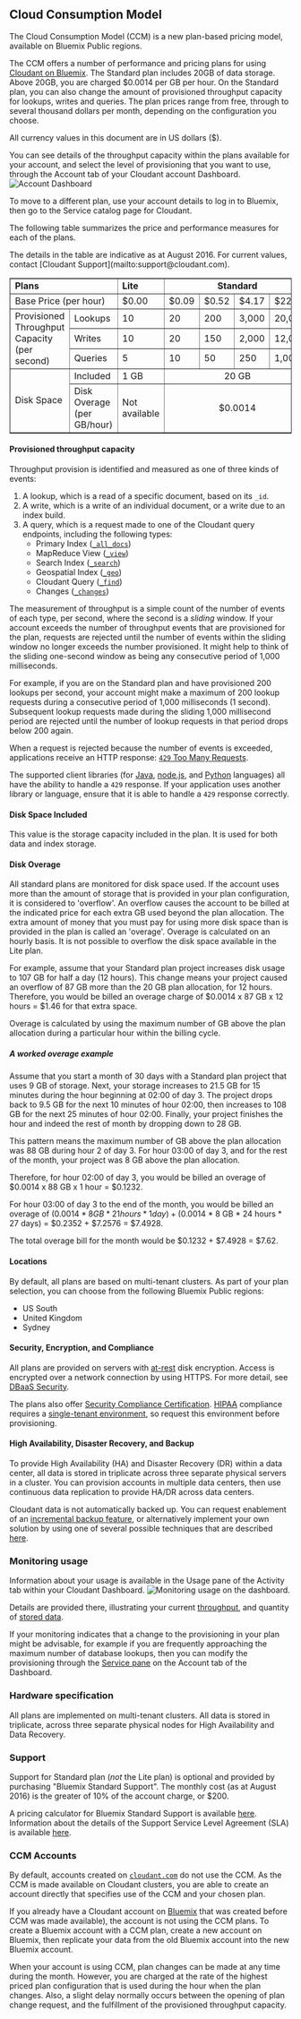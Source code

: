 ## Cloud Consumption Model

<aside role="complementary" aria-label="availability">The Cloud Consumption Model (CCM) is a new plan-based pricing model,
available on Bluemix Public regions.</aside>

The CCM offers a number of performance and pricing plans
for using [Cloudant on Bluemix](https://www.ng.bluemix.net/docs/#services/Cloudant/index.html#Cloudant).
The Standard plan includes 20GB of data storage.
Above 20GB,
you are charged $0.0014 per GB per hour.
On the Standard plan,
you can also change the amount of provisioned throughput capacity for lookups, writes and queries.
The plan prices range from free,
through to several thousand dollars per month,
depending on the configuration you choose.

<aside class="warning" role="complementary" aria-label="pricing">All currency values in this document are in US dollars ($).</aside>

<div id="servicetier"></div>

You can see details of the throughput capacity within the plans available for your account,
and select the level of provisioning that you want to use,
through the Account tab of your Cloudant account Dashboard.
![Account Dashboard](images/AccountsCCM01.png)

To move to a different plan,
use your account details to log in to Bluemix,
then go to the Service catalog page for Cloudant.

The following table summarizes the price and performance measures for each of the plans.

<aside class="warning" role="complementary" aria-label="indicativetierpricing">The details in the table are indicative as at August 2016.
For current values,
contact [Cloudant Support](mailto:support@cloudant.com).</aside>

<table border="1" summary="A table summarizing the available pricing and performance details for each of the available plans of service.">
<tr valign="top">
<td colspan="2" id="planCharacteristic"><b>Plans</b></td>
<td id="litePlan"><b>Lite</b></td>
<td colspan="4" id="standardPlan" align="center"><b>Standard</b></td>
</tr>
<tr>
<td colspan="2" headers="planCharacteristic" id="basePrice">Base Price (per hour)</td>
<td headers="litePlan basePrice">$0.00</td>
<td headers="standardPlan basePrice">$0.09</td>
<td headers="standardPlan basePrice">$0.52</td>
<td headers="standardPlan basePrice">$4.17</td>
<td headers="standardPlan basePrice">$22.22</td>
</tr>
<tr>
<td rowspan="3" valign="center" headers="planCharacteristic" id="throughputLabel">Provisioned Throughput<br/>Capacity<br/>(per second)</td>
<td headers="planCharacteristic throughputLabel" id="lookups">Lookups</td>
<td headers="litePlan throughputLabel lookups">10</td>
<td headers="standardPlan throughputLabel lookups">20</td>
<td headers="standardPlan throughputLabel lookups">200</td>
<td headers="standardPlan throughputLabel lookups">3,000</td>
<td headers="standardPlan throughputLabel lookups">20,000</td>
</tr>
<tr>
<td headers="planCharacteristic throughputLabel" id="writes">Writes</td>
<td headers="litePlan throughputLabel writes">10</td>
<td headers="standardPlan throughputLabel writes">20</td>
<td headers="standardPlan throughputLabel writes">150</td>
<td headers="standardPlan throughputLabel writes">2,000</td>
<td headers="standardPlan throughputLabel writes">12,000</td>
</tr>
<tr>
<td headers="planCharacteristic throughputLabel" id="queries">Queries</td>
<td headers="litePlan throughputLabel queries">5</td>
<td headers="standardPlan throughputLabel queries">10</td>
<td headers="standardPlan throughputLabel queries">50</td>
<td headers="standardPlan throughputLabel queries">250</td>
<td headers="standardPlan throughputLabel queries">1,000</td>
</tr>
<tr>
<td rowspan="2" headers="planCharacteristic" id="diskSpace">Disk Space</td>
<td headers="planCharacteristic" id="diskSpaceIncluded">Included</td>
<td headers="litePlan diskSpaceIncluded">1 GB</td>
<td colspan="4" headers="standardPlan diskSpace" align="center">20 GB</td>
</tr>
<tr>
<td headers="planCharacteristic" id="diskOverage">Disk Overage<br/>(per GB/hour)</td>
<td headers="litePlan diskOverage">Not available</td>
<td colspan="4" headers="standardPlan diskOverage" align="center">$0.0014</td>
</tr>
</table>

#### Provisioned throughput capacity

Throughput provision is identified and measured as one of three kinds of events:

1.	A lookup, which is a read of a specific document, based on its `_id`.
2.	A write, which is a write of an individual document, or a write due to an index build.
3.	A query, which is a request made to one of the Cloudant query endpoints, including the following types:
	-	Primary Index ([`_all_docs`](database.html#get-documents))
	-	MapReduce View ([`_view`](creating_views.html#using-views))
	-	Search Index ([`_search`](search.html#queries))
	-	Geospatial Index ([`_geo`](geo.html#querying-a-cloudant-geo-index))
	-	Cloudant Query ([`_find`](cloudant_query.html#finding-documents-using-an-index))
	-	Changes ([`_changes`](database.html#get-changes))

The measurement of throughput is a simple count of the number of events of each type,
per second,
where the second is a _sliding_ window.
If your account exceeds the number of throughput events that are provisioned for the plan,
requests are rejected until the number of events within the sliding window no longer exceeds the number provisioned.
It might help to think of the sliding one-second window as being any consecutive period of 1,000 milliseconds.

For example,
if you are on the Standard plan and have provisioned 200 lookups per second,
your account might make a maximum of 200 lookup requests during a consecutive period of 1,000 milliseconds (1 second).
Subsequent lookup requests made during the sliding 1,000 millisecond period are rejected until the number of lookup requests in that period drops below 200 again.

When a request is rejected because the number of events is exceeded,
applications receive an HTTP response: [`429` Too Many Requests](http.html#429).

The supported client libraries (for [Java](libraries.html#java), [node.js](libraries.html#node.js), and [Python](libraries.html#python) languages) all have the ability to handle a `429` response.
If your application uses another library or language,
ensure that it is able to handle a `429` response correctly.

#### Disk Space Included

This value is the storage capacity included in the plan.
It is used for both data and index storage.

#### Disk Overage

All standard plans are monitored for disk space used.
If the account uses more than the amount of storage that is provided in your plan configuration,
it is considered to 'overflow'.
An overflow causes the account to be billed at the indicated price for each extra GB used beyond the plan allocation.
The extra amount of money that you must pay for using more disk space than is provided in the plan is called an 'overage'.
Overage is calculated on an hourly basis.
It is not possible to overflow the disk space available in the Lite plan.

For example,
assume that your Standard plan project increases disk usage to 107 GB for half a day (12 hours).
This change means your project caused an overflow of 87 GB more than the 20 GB plan allocation,
for 12 hours.
Therefore,
you would be billed an overage charge of $0.0014 x 87 GB x 12 hours = $1.46 for that extra space.

Overage is calculated by using the maximum number of GB above the plan allocation during a particular hour within the billing cycle.

##### A worked overage example

Assume that you start a month of 30 days with a Standard plan project that uses 9 GB of storage.
Next,
your storage increases to 21.5 GB for 15 minutes during the hour beginning at 02:00 of day 3.
The project drops back to 9.5 GB for the next 10 minutes of hour 02:00,
then increases to 108 GB for the next 25 minutes of hour 02:00.
Finally,
your project finishes the hour and indeed the rest of month by dropping down to 28 GB.

This pattern means the maximum number of GB above the plan allocation was 88 GB during hour 2 of day 3.
For hour 03:00 of day 3,
and for the rest of the month,
your project was 8 GB above the plan allocation.

Therefore,
for hour 02:00 of day 3,
you would be billed an overage of $0.0014 x 88 GB x 1 hour = $0.1232.

For hour 03:00 of day 3 to the end of the month,
you would be billed an overage of ($0.0014 * 8 GB * 21 hours * 1 day) + ($0.0014 * 8 GB * 24 hours * 27 days) = $0.2352 + $7.2576 = $7.4928.

The total overage bill for the month would be $0.1232 + $7.4928 = $7.62.

#### Locations

By default,
all plans are based on multi-tenant clusters.
As part of your plan selection,
you can choose from the following Bluemix Public regions:

-	US South
- United Kingdom
- Sydney

#### Security, Encryption, and Compliance

All plans are provided on servers with [at-rest](https://en.wikipedia.org/wiki/Data_at_rest) disk encryption.
Access is encrypted over a network connection by using HTTPS.
For more detail,
see [DBaaS Security](https://cloudant.com/product/cloudant-features/dbaas-security/).

The plans also offer [Security Compliance Certification](https://cloudant.com/product/cloudant-features/cloudant-compliance/).
[HIPAA](https://en.wikipedia.org/wiki/Health_Insurance_Portability_and_Accountability_Act) compliance requires a [single-tenant environment](ccm.html#locations),
so request this environment before provisioning.

#### High Availability, Disaster Recovery, and Backup

To provide High Availability (HA) and Disaster Recovery (DR) within a data center,
all data is stored in triplicate across three separate physical servers in a cluster.
You can provision accounts in multiple data centers,
then use continuous data replication to provide HA/DR across data centers.

Cloudant data is not automatically backed up.
You can request enablement of an [incremental backup feature](https://docs.cloudant.com/backup-guide.html),
or alternatively implement your own solution by using one of several possible techniques that are described [here](https://developer.ibm.com/clouddataservices/2016/03/22/simple-couchdb-and-cloudant-backup/).  

### Monitoring usage

Information about your usage is available in the Usage pane of the Activity tab within your Cloudant Dashboard.
![Monitoring usage on the dashboard](images/MonitoringCCM08.png).

Details are provided there,
illustrating your current [throughput](ccm.html#throughput),
and quantity of [stored data](ccm.html#disk-space-included).

If your monitoring indicates that a change to the provisioning in your plan might be advisable,
for example if you are frequently approaching the maximum number of database lookups,
then you can modify the provisioning through the [Service pane](ccm.html#servicetier) on the Account tab of the Dashboard.

### Hardware specification

All plans are implemented on multi-tenant clusters.
All data is stored in triplicate,
across three separate physical nodes for High Availability and Data Recovery.

### Support

Support for Standard plan (_not_ the Lite plan) is optional and provided by purchasing "Bluemix Standard Support".
The monthly cost (as at August 2016) is the greater of 10% of the account charge,
or $200.

A pricing calculator for Bluemix Standard Support is available
[here](https://console.ng.bluemix.net/?direct=classic/#/pricing/cloudOEPaneId=pricing&paneId=pricingSheet).
Information about the details of the Support Service Level Agreement (SLA) is available
[here](http://www-03.ibm.com/software/sla/sladb.nsf/pdf/6606-08/$file/i126-6606-08_05-2016_en_US.pdf).

### CCM Accounts

By default,
accounts created on [`cloudant.com`](https://cloudant.com/) do not use the CCM.
As the CCM is made available on Cloudant clusters,
you are able to create an account directly that specifies use of the CCM and your chosen plan.

If you already have a Cloudant account on [Bluemix](https://console.ng.bluemix.net/registration/)
that was created before CCM was made available),
the account is not using the CCM plans.
To create a Bluemix account with a CCM plan,
create a new account on Bluemix,
then replicate your data from the old Bluemix account into the new Bluemix account.

When your account is using CCM,
plan changes can be made at any time during the month.
However,
you are charged at the rate of the highest priced plan configuration that is used during the hour when the plan changes.
Also,
a slight delay normally occurs between the opening of plan change request,
and the fulfillment of the provisioned throughput capacity.
